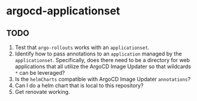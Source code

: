 # argocd-applicationset

## TODO

1. Test that `argo-rollouts` works with an `applicationset`.
1. Identify how to pass annotations to an `application` managed by the `applicationset`. Specifically, does there need
   to be a directory for web applications that all utilize the ArgoCD Image Updater so that wildcards `*` can be
   leveraged?
1. Is the `helmCharts` compatible with ArgoCD Image Updater `annotations`?
1. Can I do a helm chart that is local to this repository?
1. Get renovate working.
